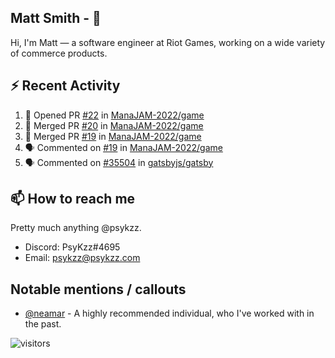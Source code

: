 <!--
[![PsyKzz's github stats](https://github-readme-stats.vercel.app/api?username=psykzz&show_icons=true)](https://github.com/anuraghazra/github-readme-stats)
-->

## Matt Smith - 👋
Hi, I'm Matt — a software engineer at Riot Games, working on a wide variety of commerce products.

## ⚡ Recent Activity

<!--START_SECTION:activity-->
1. 💪 Opened PR [#22](https://github.com/ManaJAM-2022/game/pull/22) in [ManaJAM-2022/game](https://github.com/ManaJAM-2022/game)
2. 🎉 Merged PR [#20](https://github.com/ManaJAM-2022/game/pull/20) in [ManaJAM-2022/game](https://github.com/ManaJAM-2022/game)
3. 🎉 Merged PR [#19](https://github.com/ManaJAM-2022/game/pull/19) in [ManaJAM-2022/game](https://github.com/ManaJAM-2022/game)
4. 🗣 Commented on [#19](https://github.com/ManaJAM-2022/game/issues/19) in [ManaJAM-2022/game](https://github.com/ManaJAM-2022/game)
5. 🗣 Commented on [#35504](https://github.com/gatsbyjs/gatsby/issues/35504) in [gatsbyjs/gatsby](https://github.com/gatsbyjs/gatsby)
<!--END_SECTION:activity-->


## 📫 How to reach me

Pretty much anything @psykzz.

- Discord: PsyKzz#4695
- Email: psykzz@psykzz.com


## Notable mentions / callouts

 - [@neamar](https://github.com/neamar) - A highly recommended individual, who I've worked with in the past.


![visitors](https://visitor-badge.glitch.me/badge?page_id=psykzz/psykzz)


